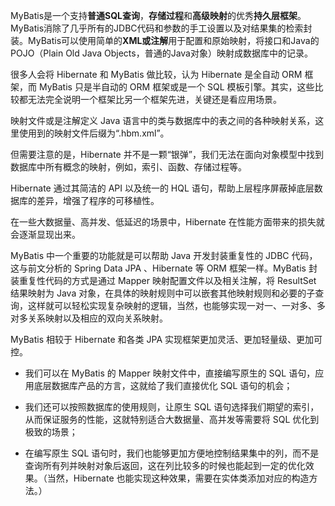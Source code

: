 MyBatis是一个支持**普通SQL查询**，**存储过程**和**高级映射**的优秀**持久层框架**。MyBatis消除了几乎所有的JDBC代码和参数的手工设置以及对结果集的检索封装。MyBatis可以使用简单的**XML或注解**用于配置和原始映射，将接口和Java的POJO（Plain Old Java Objects，普通的Java对象）映射成数据库中的记录。





很多人会将 Hibernate 和 MyBatis 做比较，认为 Hibernate 是全自动 ORM 框架，而 MyBatis 只是半自动的 ORM 框架或是一个 SQL 模板引擎。其实，这些比较都无法完全说明一个框架比另一个框架先进，关键还是看应用场景。

映射文件或是注解定义 Java 语言中的类与数据库中的表之间的各种映射关系，这里使用到的映射文件后缀为“.hbm.xml”。

但需要注意的是，Hibernate 并不是一颗“银弹”，我们无法在面向对象模型中找到数据库中所有概念的映射，例如，索引、函数、存储过程等。

Hibernate 通过其简洁的 API 以及统一的 HQL 语句，帮助上层程序屏蔽掉底层数据库的差异，增强了程序的可移植性。

在一些大数据量、高并发、低延迟的场景中，Hibernate 在性能方面带来的损失就会逐渐显现出来。



MyBatis 中一个重要的功能就是可以帮助 Java 开发封装重复性的 JDBC 代码，这与前文分析的 Spring Data JPA 、Hibernate 等 ORM 框架一样。MyBatis 封装重复性代码的方式是通过 Mapper 映射配置文件以及相关注解，将 ResultSet 结果映射为 Java 对象，在具体的映射规则中可以嵌套其他映射规则和必要的子查询，这样就可以轻松实现复杂映射的逻辑，当然，也能够实现一对一、一对多、多对多关系映射以及相应的双向关系映射。



MyBatis 相较于 Hibernate 和各类 JPA 实现框架更加灵活、更加轻量级、更加可控。

- 我们可以在 MyBatis 的 Mapper 映射文件中，直接编写原生的 SQL 语句，应用底层数据库产品的方言，这就给了我们直接优化 SQL 语句的机会；

- 我们还可以按照数据库的使用规则，让原生 SQL 语句选择我们期望的索引，从而保证服务的性能，这就特别适合大数据量、高并发等需要将 SQL 优化到极致的场景；

- 在编写原生 SQL 语句时，我们也能够更加方便地控制结果集中的列，而不是查询所有列并映射对象后返回，这在列比较多的时候也能起到一定的优化效果。（当然，Hibernate 也能实现这种效果，需要在实体类添加对应的构造方法。）
